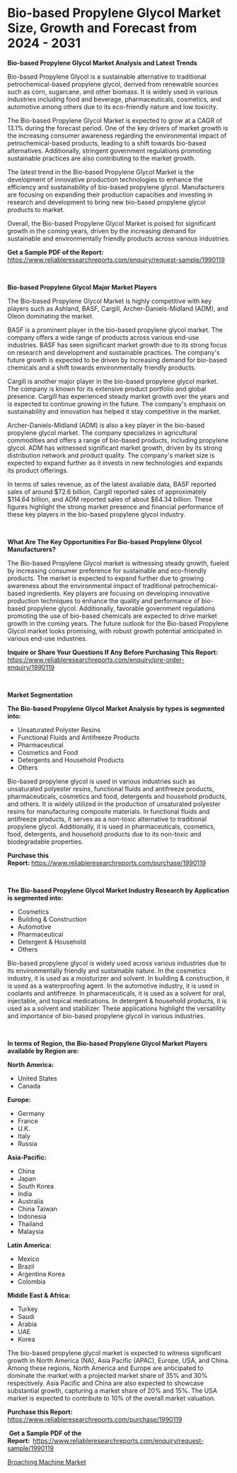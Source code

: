 <p><h1>Bio-based Propylene Glycol Market Size, Growth and Forecast from 2024 - 2031</h1></p><p><strong>Bio-based Propylene Glycol Market Analysis and Latest Trends</strong></p>
<p><p>Bio-based Propylene Glycol is a sustainable alternative to traditional petrochemical-based propylene glycol, derived from renewable sources such as corn, sugarcane, and other biomass. It is widely used in various industries including food and beverage, pharmaceuticals, cosmetics, and automotive among others due to its eco-friendly nature and low toxicity.</p><p>The Bio-based Propylene Glycol Market is expected to grow at a CAGR of 13.1% during the forecast period. One of the key drivers of market growth is the increasing consumer awareness regarding the environmental impact of petrochemical-based products, leading to a shift towards bio-based alternatives. Additionally, stringent government regulations promoting sustainable practices are also contributing to the market growth.</p><p>The latest trend in the Bio-based Propylene Glycol Market is the development of innovative production technologies to enhance the efficiency and sustainability of bio-based propylene glycol. Manufacturers are focusing on expanding their production capacities and investing in research and development to bring new bio-based propylene glycol products to market.</p><p>Overall, the Bio-based Propylene Glycol Market is poised for significant growth in the coming years, driven by the increasing demand for sustainable and environmentally friendly products across various industries.</p></p>
<p><strong>Get a Sample PDF of the Report:&nbsp;</strong> <a href="https://www.reliableresearchreports.com/enquiry/request-sample/1990119">https://www.reliableresearchreports.com/enquiry/request-sample/1990119</a></p>
<p>&nbsp;</p>
<p><strong>Bio-based Propylene Glycol Major Market Players</strong></p>
<p><p>The Bio-based Propylene Glycol Market is highly competitive with key players such as Ashland, BASF, Cargill, Archer-Daniels-Midland (ADM), and Oleon dominating the market. </p><p>BASF is a prominent player in the bio-based propylene glycol market. The company offers a wide range of products across various end-use industries. BASF has seen significant market growth due to its strong focus on research and development and sustainable practices. The company's future growth is expected to be driven by increasing demand for bio-based chemicals and a shift towards environmentally friendly products. </p><p>Cargill is another major player in the bio-based propylene glycol market. The company is known for its extensive product portfolio and global presence. Cargill has experienced steady market growth over the years and is expected to continue growing in the future. The company's emphasis on sustainability and innovation has helped it stay competitive in the market.</p><p>Archer-Daniels-Midland (ADM) is also a key player in the bio-based propylene glycol market. The company specializes in agricultural commodities and offers a range of bio-based products, including propylene glycol. ADM has witnessed significant market growth, driven by its strong distribution network and product quality. The company's market size is expected to expand further as it invests in new technologies and expands its product offerings.</p><p>In terms of sales revenue, as of the latest available data, BASF reported sales of around $72.6 billion, Cargill reported sales of approximately $114.64 billion, and ADM reported sales of about $64.34 billion. These figures highlight the strong market presence and financial performance of these key players in the bio-based propylene glycol industry.</p></p>
<p>&nbsp;</p>
<p><strong>What Are The Key Opportunities For Bio-based Propylene Glycol Manufacturers?</strong></p>
<p><p>The Bio-based Propylene Glycol market is witnessing steady growth, fueled by increasing consumer preference for sustainable and eco-friendly products. The market is expected to expand further due to growing awareness about the environmental impact of traditional petrochemical-based ingredients. Key players are focusing on developing innovative production techniques to enhance the quality and performance of bio-based propylene glycol. Additionally, favorable government regulations promoting the use of bio-based chemicals are expected to drive market growth in the coming years. The future outlook for the Bio-based Propylene Glycol market looks promising, with robust growth potential anticipated in various end-use industries.</p></p>
<p><strong>Inquire or Share Your Questions If Any Before Purchasing This Report:</strong> <a href="https://www.reliableresearchreports.com/enquiry/pre-order-enquiry/1990119">https://www.reliableresearchreports.com/enquiry/pre-order-enquiry/1990119</a></p>
<p>&nbsp;</p>
<p><strong>Market Segmentation</strong></p>
<p><strong>The Bio-based Propylene Glycol Market Analysis by types is segmented into:</strong></p>
<p><ul><li>Unsaturated Polyster Resins</li><li>Functional Fluids and Antifreeze Products</li><li>Pharmaceutical</li><li>Cosmetics and Food</li><li>Detergents and Household Products</li><li>Others</li></ul></p>
<p><p>Bio-based propylene glycol is used in various industries such as unsaturated polyester resins, functional fluids and antifreeze products, pharmaceuticals, cosmetics and food, detergents and household products, and others. It is widely utilized in the production of unsaturated polyester resins for manufacturing composite materials. In functional fluids and antifreeze products, it serves as a non-toxic alternative to traditional propylene glycol. Additionally, it is used in pharmaceuticals, cosmetics, food, detergents, and household products due to its non-toxic and biodegradable properties.</p></p>
<p><strong>Purchase this Report:&nbsp;</strong><a href="https://www.reliableresearchreports.com/purchase/1990119">https://www.reliableresearchreports.com/purchase/1990119</a></p>
<p>&nbsp;</p>
<p><strong>The Bio-based Propylene Glycol Market Industry Research by Application is segmented into:</strong></p>
<p><ul><li>Cosmetics</li><li>Building & Construction</li><li>Automotive</li><li>Pharmaceutical</li><li>Detergent & Household</li><li>Others</li></ul></p>
<p><p>Bio-based propylene glycol is widely used across various industries due to its environmentally friendly and sustainable nature. In the cosmetics industry, it is used as a moisturizer and solvent. In building & construction, it is used as a waterproofing agent. In the automotive industry, it is used in coolants and antifreeze. In pharmaceuticals, it is used as a solvent for oral, injectable, and topical medications. In detergent & household products, it is used as a solvent and stabilizer. These applications highlight the versatility and importance of bio-based propylene glycol in various industries.</p></p>
<p>&nbsp;</p>
<p><strong>In terms of Region, the Bio-based Propylene Glycol Market Players available by Region are:</strong></p>
<p>
    <p> <strong> North America: </strong>
        <ul>
            <li>United States</li>
            <li>Canada</li>
        </ul>
        </p> 
    <p> <strong> Europe: </strong>
        <ul>
            <li>Germany</li>
            <li>France</li>
            <li>U.K.</li>
            <li>Italy</li>
            <li>Russia</li>
        </ul>
        </p> 
    <p> <strong> Asia-Pacific: </strong>
        <ul>
            <li>China</li>
            <li>Japan</li>
            <li>South Korea</li>
            <li>India</li>
            <li>Australia</li>
            <li>China Taiwan</li>
            <li>Indonesia</li>
            <li>Thailand</li>
            <li>Malaysia</li>
        </ul>
        </p> 
    <p> <strong> Latin America: </strong>
        <ul>
            <li>Mexico</li>
            <li>Brazil</li>
            <li>Argentina Korea</li>
            <li>Colombia</li>
        </ul>
        </p> 
    <p> <strong> Middle East & Africa: </strong>
        <ul>
            <li>Turkey</li>
            <li>Saudi</li>
            <li>Arabia</li>
            <li>UAE</li>
            <li>Korea</li>
        </ul>
    </p>
    </p>
<p><p>The bio-based propylene glycol market is expected to witness significant growth in North America (NA), Asia Pacific (APAC), Europe, USA, and China. Among these regions, North America and Europe are anticipated to dominate the market with a projected market share of 35% and 30% respectively. Asia Pacific and China are also expected to showcase substantial growth, capturing a market share of 20% and 15%. The USA market is expected to contribute to 10% of the overall market valuation.</p></p>
<p><strong>Purchase this Report: </strong><a href="https://www.reliableresearchreports.com/purchase/1990119">https://www.reliableresearchreports.com/purchase/1990119</a></p>
<p>&nbsp;<strong>Get a Sample PDF of the Report:&nbsp;&nbsp;</strong><a href="https://www.reliableresearchreports.com/enquiry/request-sample/1990119">https://www.reliableresearchreports.com/enquiry/request-sample/1990119</a></p>
<p><strong></strong></p>
<p><p><a href="https://copper-carbon-84f.notion.site/Broaching-Machine-Market-Size-Reflecting-a-Forecast-Till-2031-Market-By-Type-By-Application-and-By-87a4927f657646b79c100f446d3dc777">Broaching Machine Market</a></p></p>